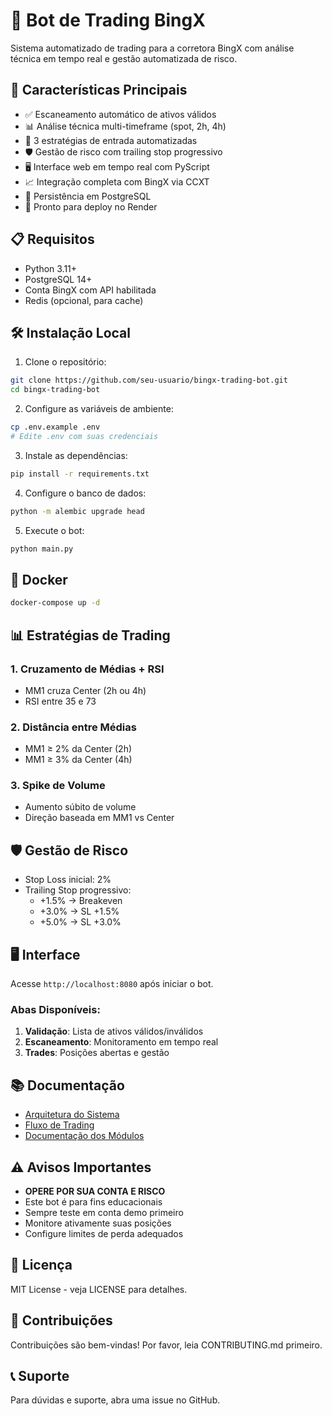 # 🤖 Bot de Trading BingX

Sistema automatizado de trading para a corretora BingX com análise técnica em tempo real e gestão automatizada de risco.

## 🚀 Características Principais

- ✅ Escaneamento automático de ativos válidos
- 📊 Análise técnica multi-timeframe (spot, 2h, 4h)
- 🎯 3 estratégias de entrada automatizadas
- 🛡️ Gestão de risco com trailing stop progressivo
- 🖥️ Interface web em tempo real com PyScript
- 📈 Integração completa com BingX via CCXT
- 🐘 Persistência em PostgreSQL
- 🚀 Pronto para deploy no Render

## 📋 Requisitos

- Python 3.11+
- PostgreSQL 14+
- Conta BingX com API habilitada
- Redis (opcional, para cache)

## 🛠️ Instalação Local

1. Clone o repositório:
```bash
git clone https://github.com/seu-usuario/bingx-trading-bot.git
cd bingx-trading-bot
```

2. Configure as variáveis de ambiente:
```bash
cp .env.example .env
# Edite .env com suas credenciais
```

3. Instale as dependências:
```bash
pip install -r requirements.txt
```

4. Configure o banco de dados:
```bash
python -m alembic upgrade head
```

5. Execute o bot:
```bash
python main.py
```

## 🐳 Docker

```bash
docker-compose up -d
```

## 📊 Estratégias de Trading

### 1. Cruzamento de Médias + RSI
- MM1 cruza Center (2h ou 4h)
- RSI entre 35 e 73

### 2. Distância entre Médias
- MM1 ≥ 2% da Center (2h)
- MM1 ≥ 3% da Center (4h)

### 3. Spike de Volume
- Aumento súbito de volume
- Direção baseada em MM1 vs Center

## 🛡️ Gestão de Risco

- Stop Loss inicial: 2%
- Trailing Stop progressivo:
  - +1.5% → Breakeven
  - +3.0% → SL +1.5%
  - +5.0% → SL +3.0%

## 🖥️ Interface

Acesse `http://localhost:8080` após iniciar o bot.

### Abas Disponíveis:
1. **Validação**: Lista de ativos válidos/inválidos
2. **Escaneamento**: Monitoramento em tempo real
3. **Trades**: Posições abertas e gestão

## 📚 Documentação

- [Arquitetura do Sistema](CLAUDE.md)
- [Fluxo de Trading](docs/trading_flow.md)
- [Documentação dos Módulos](*/CLAUDE.md)

## ⚠️ Avisos Importantes

- **OPERE POR SUA CONTA E RISCO**
- Este bot é para fins educacionais
- Sempre teste em conta demo primeiro
- Monitore ativamente suas posições
- Configure limites de perda adequados

## 📝 Licença

MIT License - veja LICENSE para detalhes.

## 🤝 Contribuições

Contribuições são bem-vindas! Por favor, leia CONTRIBUTING.md primeiro.

## 📞 Suporte

Para dúvidas e suporte, abra uma issue no GitHub.